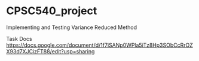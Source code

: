 # CPSC540_project
Implementing and Testing Variance Reduced Method

Task Docs
https://docs.google.com/document/d/1f7iSANp0WPla5iTz8Hp3SObCcRrOZX93d7XJCizFT88/edit?usp=sharing
